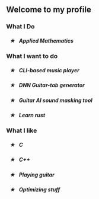 ## Welcome to my profile

### What I Do
##### &nbsp;&nbsp; ★ &nbsp; Applied Mathematics

### What I want to do
##### &nbsp;&nbsp; ★ &nbsp; CLI-based music player
##### &nbsp;&nbsp; ★ &nbsp; DNN Guitar-tab generator
##### &nbsp;&nbsp; ★ &nbsp; Guitar AI sound masking tool
##### &nbsp;&nbsp; ★ &nbsp; Learn rust

### What I like
##### &nbsp;&nbsp; ★ &nbsp; C
##### &nbsp;&nbsp; ★ &nbsp; C++
##### &nbsp;&nbsp; ★ &nbsp; Playing guitar
##### &nbsp;&nbsp; ★ &nbsp; Optimizing stuff
